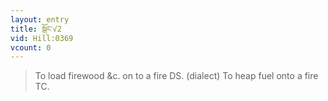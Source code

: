 ```yaml
---
layout: entry
title: སྒོང་√2
vid: Hill:0369
vcount: 0
---
```

> To load firewood &c\. on to a fire DS\. (dialect) To heap fuel onto a fire TC\.


